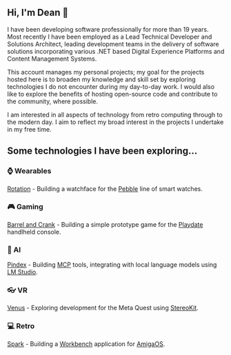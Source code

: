 ## Hi, I'm Dean 👋

I have been developing software professionally for more than 19 years. Most recently I have been employed as a Lead Technical Developer and Solutions Architect, leading development teams in the delivery of software solutions incorporating various .NET based Digital Experience Platforms and Content Management Systems. 

This account manages my personal projects; my goal for the projects hosted here is to broaden my knowledge and skill set by exploring technologies I do not encounter during my day-to-day work. I would also like to explore the benefits of hosting open-source code and contribute to the community, where possible.

I am interested in all aspects of technology from retro computing through to the modern day. I aim to reflect my broad interest in the projects I undertake in my free time.

## Some technologies I have been exploring...

### :watch: Wearables

[Rotation](https://github.com/deans-code/rotation) - Building a watchface for the [Pebble](https://repebble.com/) line of smart watches.

### :video_game: Gaming

[Barrel and Crank](https://github.com/deans-code/barrel-and-crank) - Building a simple prototype game for the [Playdate](https://play.date/) handlheld console.

### :crystal_ball: AI

[Pindex](https://github.com/deans-code/pindex) - Building [MCP](https://en.wikipedia.org/wiki/Model_Context_Protocol) tools, integrating with local language models using [LM Studio](https://lmstudio.ai/).

### :eyeglasses: VR

[Venus](https://github.com/deans-code/venus) - Exploring development for the Meta Quest using [StereoKit](https://stereokit.net/).

### :computer: Retro

[Spark](https://github.com/deans-code/spark) - Building a [Workbench](https://en.wikipedia.org/wiki/Workbench_(AmigaOS)) application for [AmigaOS](https://en.wikipedia.org/wiki/AmigaOS).